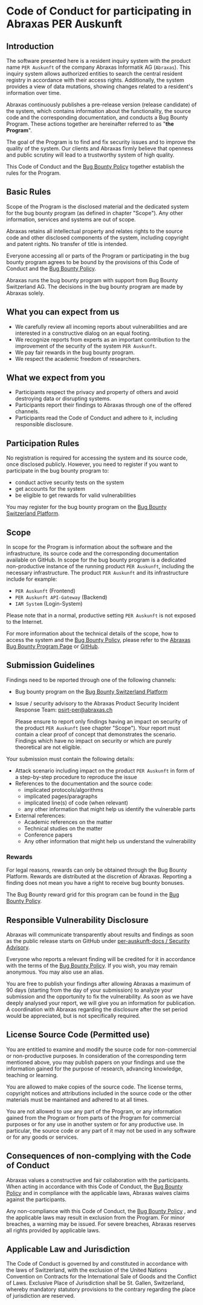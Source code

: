 # Code of Conduct for participating in Abraxas PER Auskunft

## Introduction

The software presented here is a resident inquiry system with the product name `PER Auskunft` of the company Abraxas Informatik AG (`Abraxas`). This inquiry system allows authorized entities to search the central resident registry in accordance with their access rights. Additionally, the system provides a view of data mutations, showing changes related to a resident's information over time.

Abraxas continuously publishes a pre-release version (release candidate) of the system, which contains information about the functionality, the source code and the corresponding documentation, and conducts a Bug Bounty Program. These actions together are hereinafter referred to as "**the Program**".

The goal of the Program is to find and fix security issues and to improve the quality of the system. Our clients and Abraxas firmly believe that openness and public scrutiny will lead to a trustworthy system of high quality.

This Code of Conduct and the [Bug Bounty Policy](./SECURITY.md#bug-bounty-policy) together establish the rules for the Program.

## Basic Rules

Scope of the Program is the disclosed material and the dedicated system for the bug bounty program (as defined in chapter "Scope"). Any other information, services and systems are out of scope.

Abraxas retains all intellectual property and relates rights to the source code and other disclosed components of the system, including copyright and patent rights. No transfer of title is intended.

Everyone accessing all or parts of the Program or participating in the bug bounty program agrees to be bound by the provisions of this Code of Conduct and the [Bug Bounty Policy](./SECURITY.md#bug-bounty-policy).

Abraxas runs the bug bounty program with support from Bug Bounty Switzerland AG. The decisions in the bug bounty program are made by Abraxas solely.

## What you can expect from us

- We carefully review all incoming reports about vulnerabilities and are interested in a constructive dialog on an equal footing.
- We recognize reports from experts as an important contribution to the improvement of the security of the system `PER Auskunft`.
- We pay fair rewards in the bug bounty program.
- We respect the academic freedom of researchers.

## What we expect from you

- Participants respect the privacy and property of others and avoid destroying data or disrupting systems.
- Participants report their findings to Abraxas through one of the offered channels.
- Participants read the Code of Conduct and adhere to it, including responsible disclosure.

## Participation Rules

No registration is required for accessing the system and its source code, once disclosed publicly. However, you need to register if you want to participate in the bug bounty program to:

- conduct active security tests on the system
- get accounts for the system
- be eligible to get rewards for valid vulnerabilities

You may register for the bug bounty program on the [Bug Bounty Switzerland Platform](https://www.bugbounty.ch/abraxas/).

## Scope

In scope for the Program is information about the software and the infrastructure, its source code and the corresponding documentation available on GitHub.
In scope for the bug bounty program is a dedicated non-productive instance of the running product `PER Auskunft`, including the necessary infrastructure. The product `PER Auskunft` and its infrastructure include for example:

- `PER Auskunft` (Frontend)
- `PER Auskunft API-Gateway` (Backend)
- `IAM System` (Login-System)

Please note that in a normal, productive setting `PER Auskunft` is not exposed to the Internet.

For more information about the technical details of the scope, how to access the system and the [Bug Bounty Policy](./SECURITY.md#bug-bounty-policy), please refer to the [Abraxas Bug Bounty Program Page](https://www.bugbounty.ch/abraxas/) or [GitHub](https://github.com/abraxas-labs/).

## Submission Guidelines

Findings need to be reported through one of the following channels:

- Bug bounty program on the [Bug Bounty Switzerland Platform](https://www.bugbounty.ch/hacker/)
- Issue / security advisory to the Abraxas Product Security Incident Response Team: <psirt-per@abraxas.ch>

    Please ensure to report only findings having an impact on security of the product `PER Auskunft` (see chapter "Scope"). Your report must contain a clear proof of concept that demonstrates the scenario. Findings which have no impact on security or which are purely theoretical are not eligible.

Your submission must contain the following details:

- Attack scenario including impact on the product `PER Auskunft` in form of a step-by-step procedure to reproduce the issue
- References to the documentation and the source code:
  - implicated protocols/algorithms
  - implicated pages/paragraphs
  - implicated line(s) of code (when relevant)
  - any other information that might help us identify the vulnerable parts
- External references:
  - Academic references on the matter
  - Technical studies on the matter
  - Conference papers
  - Any other information that might help us understand the vulnerability

### Rewards

For legal reasons, rewards can only be obtained through the Bug Bounty Platform. Rewards are distributed at the discretion of Abraxas. Reporting a finding does not mean you have a right to receive bug bounty bonuses.

The Bug Bounty reward grid for this program can be found in the [Bug Bounty Policy](./SECURITY.md#reward-grid).

## Responsible Vulnerability Disclosure

Abraxas will communicate transparently about results and findings as soon as the public release starts on GitHub under [per-auskunft-docs / Security Advisory](https://github.com/abraxas-labs/per-auskunft-docs/security/advisories).

Everyone who reports a relevant finding will be credited for it in accordance with the terms of the [Bug Bounty Policy](./SECURITY.md#bug-bounty-policy). If you wish, you may remain anonymous. You may also use an alias.

You are free to publish your findings after allowing Abraxas a maximum of 90 days (starting from the day of your submission) to analyze your submission and the opportunity to fix the vulnerability. As soon as we have deeply analysed your report, we will give you an information for publication. A coordination with Abraxas regarding the disclosure after the set period would be appreciated, but is not specifically required.

## License Source Code (Permitted use)

You are entitled to examine and modify the source code for non-commercial or non-productive purposes. In consideration of the corresponding term mentioned above, you may publish papers on your findings and use the information gained for the purpose of research, advancing knowledge, teaching or learning.

You are allowed to make copies of the source code. The license terms, copyright notices and attributions included in the source code or the other materials must be maintained and adhered to at all times.

You are not allowed to use any part of the Program, or any information gained from the Program or from parts of the Program for commercial purposes or for any use in another system or for any productive use. In particular, the source code or any part of it may not be used in any software or for any goods or services.

## Consequences of non-complying with the Code of Conduct

Abraxas values a constructive and fair collaboration with the participants. When acting in accordance with this Code of Conduct, the [Bug Bounty Policy](./SECURITY.md#bug-bounty-policy)  and in compliance with the applicable laws, Abraxas waives claims against the participants.

Any non-compliance with this Code of Conduct, the [Bug Bounty Policy](./SECURITY.md#bug-bounty-policy) , and the applicable laws may result in exclusion from the Program. For minor breaches, a warning may be issued. For severe breaches, Abraxas reserves all rights provided by applicable laws.

## Applicable Law and Jurisdiction

The Code of Conduct is governed by and constituted in accordance with the laws of Switzerland, with the exclusion of the United Nations Convention on Contracts for the International Sale of Goods and the Conflict of Laws. Exclusive Place of Jurisdiction shall be St. Gallen, Switzerland, whereby mandatory statutory provisions to the contrary regarding the place of jurisdiction are reserved.